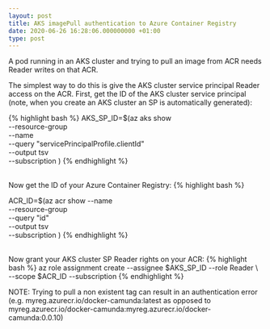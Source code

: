 ```yaml
---
layout: post
title: AKS imagePull authentication to Azure Container Registry
date: 2020-06-26 16:28:06.000000000 +01:00
type: post
---
```



A pod running in an AKS cluster and trying to pull an image from ACR needs Reader writes on that ACR. 

The simplest way to do this is give the AKS cluster service principal Reader access on the ACR. First, get the ID of the AKS cluster service principal (note, when you create an AKS cluster an SP is automatically generated):


{% highlight bash %}
AKS_SP_ID=$(az aks show \
  --resource-group <your aks resource group> \
  --name <your aks cluster name> \
  --query "servicePrincipalProfile.clientId" \
  --output tsv \
  --subscription <your aks subscription id>)
{% endhighlight %}

<br>
Now get the ID of your Azure Container Registry:
{% highlight bash %}

ACR_ID=$(az acr show --name <your acr name> \
  --resource-group <your acr resource group> \
  --query "id" \
  --output tsv \
  --subscription <your acr subscription id>)
{% endhighlight %}

<br>
Now grant your AKS cluster SP Reader rights on your ACR:
{% highlight bash %}
az role assignment create --assignee $AKS_SP_ID --role Reader \
  --scope $ACR_ID --subscription <your acr subscription id>
{% endhighlight %}

NOTE: Trying to pull a non existent tag can result in an authentication error (e.g. myreg.azurecr.io/docker-camunda:latest as opposed to myreg.azurecr.io/docker-camunda:myreg.azurecr.io/docker-camunda:0.0.10)


